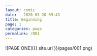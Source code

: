 ```yaml
---
layout: comic
date:   2020-03-20 09:43
title: Beginning
page: 1
categories: page
permalink: /001
---
```

![PAGE ONE]({{ site.url }}/pages/001.png)
